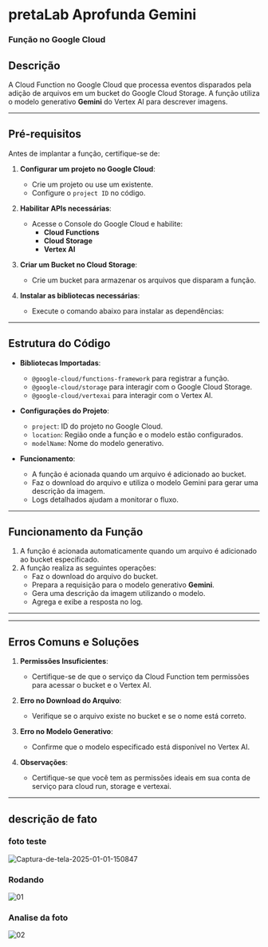 # pretaLab Aprofunda Gemini 

### Função no Google Cloud
## Descrição
A Cloud Function no Google Cloud que processa eventos disparados pela adição de arquivos em um bucket do Google Cloud Storage. A função utiliza o modelo generativo **Gemini** do Vertex AI para descrever imagens.

---

## Pré-requisitos

Antes de implantar a função, certifique-se de:

1. **Configurar um projeto no Google Cloud**:
   - Crie um projeto ou use um existente.
   - Configure o `project ID` no código.

2. **Habilitar APIs necessárias**:
   - Acesse o Console do Google Cloud e habilite:
     - **Cloud Functions**
     - **Cloud Storage**
     - **Vertex AI**

3. **Criar um Bucket no Cloud Storage**:
   - Crie um bucket para armazenar os arquivos que disparam a função.

4. **Instalar as bibliotecas necessárias**:
   - Execute o comando abaixo para instalar as dependências:


---

## Estrutura do Código

- **Bibliotecas Importadas**:
  - `@google-cloud/functions-framework` para registrar a função.
  - `@google-cloud/storage` para interagir com o Google Cloud Storage.
  - `@google-cloud/vertexai` para interagir com o Vertex AI.

- **Configurações do Projeto**:
  - `project`: ID do projeto no Google Cloud.
  - `location`: Região onde a função e o modelo estão configurados.
  - `modelName`: Nome do modelo generativo.

- **Funcionamento**:
  - A função é acionada quando um arquivo é adicionado ao bucket.
  - Faz o download do arquivo e utiliza o modelo Gemini para gerar uma descrição da imagem.
  - Logs detalhados ajudam a monitorar o fluxo.

---


## Funcionamento da Função

1. A função é acionada automaticamente quando um arquivo é adicionado ao bucket especificado.
2. A função realiza as seguintes operações:
   - Faz o download do arquivo do bucket.
   - Prepara a requisição para o modelo generativo **Gemini**.
   - Gera uma descrição da imagem utilizando o modelo.
   - Agrega e exibe a resposta no log.

---
---

## Erros Comuns e Soluções

1. **Permissões Insuficientes**:
   - Certifique-se de que o serviço da Cloud Function tem permissões para acessar o bucket e o Vertex AI.

2. **Erro no Download do Arquivo**:
   - Verifique se o arquivo existe no bucket e se o nome está correto.

3. **Erro no Modelo Generativo**:
   - Confirme que o modelo especificado está disponível no Vertex AI.
     
4. **Observações**:
   - Certifique-se que você tem as permissões ideais em sua conta de serviço para cloud run, storage e vertexai.

---

## descrição de fato 
### foto teste
![Captura-de-tela-2025-01-01-150847](https://github.com/user-attachments/assets/2213eae4-3280-4b17-a226-f7a0119fc246)

### Rodando 
![01](https://github.com/user-attachments/assets/e5e74f6b-e83d-4eba-ab9d-0c3898f643f0)

### Analise da foto 
![02](https://github.com/user-attachments/assets/804d90da-1da1-49eb-9ecc-b208395771dc)


